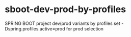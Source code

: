 # sboot-dev-prod-by-profiles
SPRING BOOT project
dev/prod variants by profiles
set -Dspring.profiles.active=prod for prod selection
